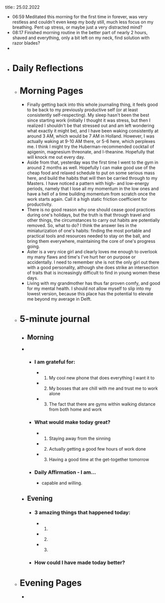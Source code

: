 title:: 25.02.2022

- 06:59 Meditated this morning for the first time in forever, was very restless and couldn't even keep my body still, much less focus on my breathing. Pent up stress, or maybe just a very distracted mind?
- 08:17 Finished morning routine in the better part of nearly 2 hours, shaved and everything, only a bit left on my neck, find solution with razor blades?
-
- # Daily Reflections
	- # Morning Pages
		- Finally getting back into this whole journaling thing, it feels good to be back to my previously productive self (or at least consistently self-respecting). My sleep hasn't been the best since starting work (initially I thought it was stress, but then I realized I shouldn't be that stressed out and am left wondering what exactly it might be), and I have been waking consistently at around 3 AM, which would be 7 AM in Holland. However, I was actually waking at 9-10 AM there, or 5-6 here, which perplexes me. I think I might try the Huberman-recommended cocktail of apigenin, magnesium threonate, and l-theanine. Hopefully that will knock me out every day.
		- Aside from that, yesterday was the first time I went to the gym in around 2 months as well. Hopefully I can make good use of the cheap food and relaxed schedule to put on some serious mass here, and build the habits that will then be carried through to my Masters. I have noticed a pattern with high- and low-energy periods, namely that I lose all my momentum in the low ones and have a hell of a time building momentum from scratch once the work starts again. Call it a high static friction coefficient for productivity.
		- There is no good reason why one should cease good practices during one's holidays, but the truth is that through travel and other things, the circumstances to carry out habits are potentially removed. So, what to do? I think the answer lies in the miniaturization of one's habits: finding the most portable and practical tools and resources needed to stay on the ball, and bring them everywhere, maintaining the core of one's progress going.
		- Aster is a very nice girl and clearly loves me enough to overlook my many flaws and time's I've hurt her on purpose or accidentally. I need to remember she is not the only girl out there with a good personality, although she does strike an intersection of traits that is increasingly difficult to find in young women these days.
		- Living with my grandmother has thus far proven comfy, and good for my mental health. I should not allow myself to slip into my lowest version, because this place has the potential to elevate me beyond my average in Delft.
	- # 5-minute journal
		- ## Morning
		-
			- ### I am grateful for:
				- 1. My cool new phone that does everything I want it to
				- 2. My bosses that are chill with me and trust me to work alone
				- 3. The fact that there are gyms within walking distance from both home and work
			- ### What would make today great?
				- 1. Staying away from the sinning
				- 2. Actually getting a good few hours of work done
				- 3. Having a good time at the get-together tomorrow
			- ### Daily Affirmation - I am...
				- capable and willing.
		- ## Evening
			- ### 3 amazing things that happened today:
				- 1.
				- 2.
				- 3.
			- ### How could I have made today better?
	- # Evening Pages
		-